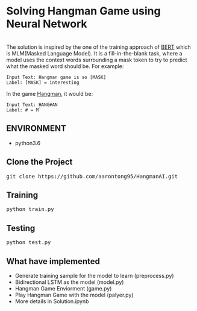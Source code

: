 # Solving Hangman Game using Neural Network
<br> The solution is inspired by the one of the training approach of [BERT](https://en.wikipedia.org/wiki/BERT_(language_model)) which is MLM(Masked Language Model). It is a fill-in-the-blank task, where a model uses the context words surrounding a mask token to try to predict what the masked word should be. For example:
```
Input Text: Hangman game is so [MASK]
Label: [MASK] = interesting
```
In the game [Hangman](https://en.wikipedia.org/wiki/Hangman_(game)), it would be:
```
Input Text: HANG#AN
Label: # = M`
```
## ENVIRONMENT
* python3.6

## Clone the Project
<pre>
git clone https://github.com/aarontong95/HangmanAI.git
</pre>

## Training
<pre>
python train.py
</pre>

## Testing
<pre>
python test.py
</pre>

## What have implemented 
* Generate training sample for the model to learn (preprocess.py)
* Bidirectional LSTM as the model (model.py)
* Hangman Game Enviorment (game.py)
* Play Hangman Game with the model (palyer.py)
* More details in Solution.ipynb
